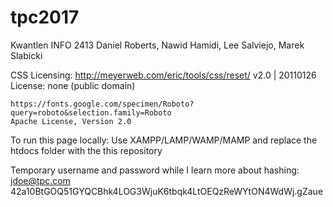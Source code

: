 # tpc2017
Kwantlen INFO 2413 Daniel Roberts, Nawid Hamidi, Lee Salviejo, Marek Slabicki

CSS Licensing:
    http://meyerweb.com/eric/tools/css/reset/ 
    v2.0 | 20110126
    License: none (public domain)

    https://fonts.google.com/specimen/Roboto?query=roboto&selection.family=Roboto
    Apache License, Version 2.0

To run this page locally: Use XAMPP/LAMP/WAMP/MAMP and replace the htdocs folder with the this repository

Temporary username and password while I learn more about hashing:
jdoe@tpc.com
42a$10$BtGOQ51GYQCBhk4LOG3WjuK6tbqk4LtOEQzReWYtON4WdWj.gZaue
